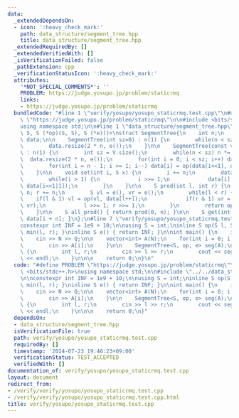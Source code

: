 ```yaml
---
data:
  _extendedDependsOn:
  - icon: ':heavy_check_mark:'
    path: data_structure/segment_tree.hpp
    title: data_structure/segment_tree.hpp
  _extendedRequiredBy: []
  _extendedVerifiedWith: []
  _isVerificationFailed: false
  _pathExtension: cpp
  _verificationStatusIcon: ':heavy_check_mark:'
  attributes:
    '*NOT_SPECIAL_COMMENTS*': ''
    PROBLEM: https://judge.yosupo.jp/problem/staticrmq
    links:
    - https://judge.yosupo.jp/problem/staticrmq
  bundledCode: "#line 1 \"verify/yosupo/yosupo_staticrmq.test.cpp\"\n#define PROBLEM\
    \ \"https://judge.yosupo.jp/problem/staticrmq\"\n\n#include <bits/stdc++.h>\n\
    using namespace std;\n\n#line 1 \"data_structure/segment_tree.hpp\"\ntemplate<class\
    \ S, S (*op)(S, S), S (*e)()>\nstruct SegmentTree{\n    int n;\n    vector<S>\
    \ data;\n\n    SegmentTree(int sz=0) : n(1) {\n        while(n < sz) n *= 2;\n\
    \        data.resize(2 * n, e());\n    }\n\n    SegmentTree(const vector<S> &V)\
    \ : n(1) {\n        int sz = V.size();\n        while(n < sz) n *= 2;\n      \
    \  data.resize(2 * n, e());\n        for(int i = 0; i < sz; i++) data[i+n] = V[i];\n\
    \        for(int i = n - 1; i >= 1; i--) data[i] = op(data[i<<1], data[i<<1|1]);\n\
    \    }\n\n    void set(int i, S x) {\n        i += n;\n        data[i] = x;\n\
    \        while(i > 1) {\n            i >>= 1;\n            data[i] = op(data[i<<1],\
    \ data[i<<1|1]);\n        }\n    }\n\n    S prod(int l, int r) {\n        l +=\
    \ n; r += n;\n        S vl = e(), vr = e();\n        while(l < r) {\n        \
    \    if(l & 1) vl = op(vl, data[l++]);\n            if(r & 1) vr = op(data[--r],\
    \ vr);\n            l >>= 1; r >>= 1;\n        }\n        return op(vl, vr);\n\
    \    }\n\n    S all_prod() { return prod(0, n); }\n\n    S get(int i) { return\
    \ data[i + n]; }\n};\n#line 7 \"verify/yosupo/yosupo_staticrmq.test.cpp\"\n\n\
    constexpr int INF = 1e9 + 10;\n\nusing S = int;\ninline S op(S l, S r) { return\
    \ min(l, r); }\ninline S e() { return INF; }\n\nint main() {\n    int N, Q;\n\
    \    cin >> N >> Q;\n\n    vector<int> A(N);\n    for(int i = 0; i < N; i++) {\n\
    \        cin >> A[i];\n    }\n\n    SegmentTree<S, op, e> seg(A);\n\n    while(Q--)\
    \ {\n        int l, r;\n        cin >> l >> r;\n        cout << seg.prod(l, r)\
    \ << endl;\n    }\n\n\n    return 0;\n}\n"
  code: "#define PROBLEM \"https://judge.yosupo.jp/problem/staticrmq\"\n\n#include\
    \ <bits/stdc++.h>\nusing namespace std;\n\n#include \"../../data_structure/segment_tree.hpp\"\
    \n\nconstexpr int INF = 1e9 + 10;\n\nusing S = int;\ninline S op(S l, S r) { return\
    \ min(l, r); }\ninline S e() { return INF; }\n\nint main() {\n    int N, Q;\n\
    \    cin >> N >> Q;\n\n    vector<int> A(N);\n    for(int i = 0; i < N; i++) {\n\
    \        cin >> A[i];\n    }\n\n    SegmentTree<S, op, e> seg(A);\n\n    while(Q--)\
    \ {\n        int l, r;\n        cin >> l >> r;\n        cout << seg.prod(l, r)\
    \ << endl;\n    }\n\n\n    return 0;\n}"
  dependsOn:
  - data_structure/segment_tree.hpp
  isVerificationFile: true
  path: verify/yosupo/yosupo_staticrmq.test.cpp
  requiredBy: []
  timestamp: '2024-07-23 19:46:23+09:00'
  verificationStatus: TEST_ACCEPTED
  verifiedWith: []
documentation_of: verify/yosupo/yosupo_staticrmq.test.cpp
layout: document
redirect_from:
- /verify/verify/yosupo/yosupo_staticrmq.test.cpp
- /verify/verify/yosupo/yosupo_staticrmq.test.cpp.html
title: verify/yosupo/yosupo_staticrmq.test.cpp
---
```

